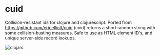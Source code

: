 # cuid
Collision-resistant ids for clojure and clojurescript.
Ported from https://github.com/ericelliott/cuid
(cuid) returns a short random string with some collision-busting measures.
Safe to use as HTML element ID's, and unique server-side record lookups.

![clojars](https://clojars.org/cuid/latest-version.svg)
